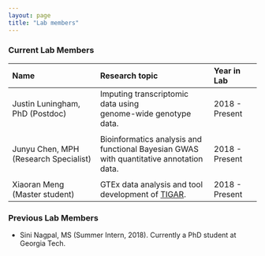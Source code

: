 ```yaml
---
layout: page
title: "Lab members"
---
```



### Current Lab Members

| Name | Research topic | Year in Lab |
| :--- | :---- | :--- |
| Justin Luningham, PhD (Postdoc) | Imputing transcriptomic data using <br> genome-wide genotype data. | 2018 - Present| 
| | |  |
| Junyu Chen, MPH (Research Specialist) | Bioinformatics analysis and functional Bayesian GWAS <br> with quantitative annotation data. | 2018 - Present| 
| | |  |
| Xiaoran Meng (Master student)  | GTEx data analysis and tool development of [TIGAR](https://github.com/yanglab-emory/TIGAR). |2018 - Present| 


### Previous Lab Members

* Sini Nagpal, MS (Summer Intern, 2018). Currently a PhD student at Georgia Tech.


